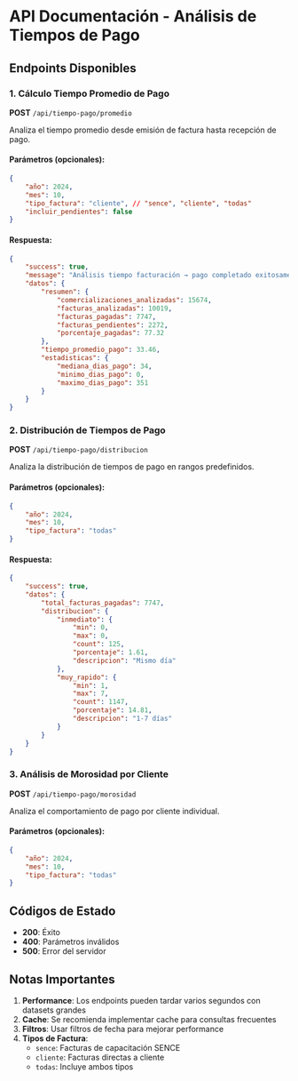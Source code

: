 # API Documentación - Análisis de Tiempos de Pago

## Endpoints Disponibles

### 1. Cálculo Tiempo Promedio de Pago

**POST** `/api/tiempo-pago/promedio`

Analiza el tiempo promedio desde emisión de factura hasta recepción de pago.

#### Parámetros (opcionales):

```json
{
    "año": 2024,
    "mes": 10,
    "tipo_factura": "cliente", // "sence", "cliente", "todas"
    "incluir_pendientes": false
}
```

#### Respuesta:

```json
{
    "success": true,
    "message": "Análisis tiempo facturación → pago completado exitosamente",
    "datos": {
        "resumen": {
            "comercializaciones_analizadas": 15674,
            "facturas_analizadas": 10019,
            "facturas_pagadas": 7747,
            "facturas_pendientes": 2272,
            "porcentaje_pagadas": 77.32
        },
        "tiempo_promedio_pago": 33.46,
        "estadisticas": {
            "mediana_dias_pago": 34,
            "minimo_dias_pago": 0,
            "maximo_dias_pago": 351
        }
    }
}
```

### 2. Distribución de Tiempos de Pago

**POST** `/api/tiempo-pago/distribucion`

Analiza la distribución de tiempos de pago en rangos predefinidos.

#### Parámetros (opcionales):

```json
{
    "año": 2024,
    "mes": 10,
    "tipo_factura": "todas"
}
```

#### Respuesta:

```json
{
    "success": true,
    "datos": {
        "total_facturas_pagadas": 7747,
        "distribucion": {
            "inmediato": {
                "min": 0,
                "max": 0,
                "count": 125,
                "porcentaje": 1.61,
                "descripcion": "Mismo día"
            },
            "muy_rapido": {
                "min": 1,
                "max": 7,
                "count": 1147,
                "porcentaje": 14.81,
                "descripcion": "1-7 días"
            }
        }
    }
}
```

### 3. Análisis de Morosidad por Cliente

**POST** `/api/tiempo-pago/morosidad`

Analiza el comportamiento de pago por cliente individual.

#### Parámetros (opcionales):

```json
{
    "año": 2024,
    "mes": 10,
    "tipo_factura": "todas"
}
```

## Códigos de Estado

-   **200**: Éxito
-   **400**: Parámetros inválidos
-   **500**: Error del servidor

## Notas Importantes

1. **Performance**: Los endpoints pueden tardar varios segundos con datasets grandes
2. **Cache**: Se recomienda implementar cache para consultas frecuentes
3. **Filtros**: Usar filtros de fecha para mejorar performance
4. **Tipos de Factura**:
    - `sence`: Facturas de capacitación SENCE
    - `cliente`: Facturas directas a cliente
    - `todas`: Incluye ambos tipos
